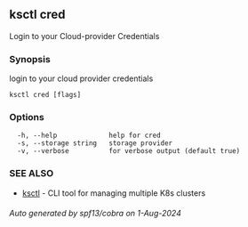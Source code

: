 ## ksctl cred

Login to your Cloud-provider Credentials

### Synopsis

login to your cloud provider credentials

```
ksctl cred [flags]
```

### Options

```
  -h, --help             help for cred
  -s, --storage string   storage provider
  -v, --verbose          for verbose output (default true)
```

### SEE ALSO

* [ksctl](ksctl.md)	 - CLI tool for managing multiple K8s clusters

###### Auto generated by spf13/cobra on 1-Aug-2024
